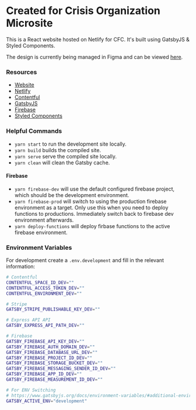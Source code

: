 # Created for Crisis Organization Microsite

This is a React website hosted on Netlify for CFC. It's built using GatsbyJS & Styled Components.

The design is currently being managed in Figma and can be viewed [here](https://www.figma.com/file/CIA5Rz77CuI8JJkXnkkGfw/Created-for-Crisis?node-id=254%3A349).

### Resources

- [Website](https://createdforcrisis.org)
- [Netlify](https://www.netlify.com/)
- [Contentful](https://www.contentful.com/)
- [GatsbyJS](https://www.gatsbyjs.org/)
- [Firebase](https://firebase.google.com/)
- [Styled Components](https://styled-components.com/)

### Helpful Commands

- `yarn start` to run the development site locally.
- `yarn build` builds the compiled site.
- `yarn serve` serve the compiled site locally.
- `yarn clean` will clean the Gatsby cache.

#### Firebase

- `yarn firebase-dev` will use the default configured firebase project, which should be the development environment.
- `yarn firebase-prod` will switch to using the production firebase environment as a target. Only use this when you need to deploy functions to productions. Immediately switch back to firebase dev environment afterwards.
- `yarn deploy-functions` will deploy firbase functions to the active firebase environment.

### Environment Variables

For development create a `.env.development` and fill in the relevant information:

```sh
# Contentful
CONTENTFUL_SPACE_ID_DEV=""
CONTENTFUL_ACCESS_TOKEN_DEV=""
CONTENTFUL_ENVIRONMENT_DEV=""

# Stripe
GATSBY_STRIPE_PUBLISHABLE_KEY_DEV=""

# Express API API
GATSBY_EXPRESS_API_PATH_DEV=""

# Firebase
GATSBY_FIREBASE_API_KEY_DEV=""
GATSBY_FIREBASE_AUTH_DOMAIN_DEV=""
GATSBY_FIREBASE_DATABASE_URL_DEV=""
GATSBY_FIREBASE_PROJECT_ID_DEV=""
GATSBY_FIREBASE_STORAGE_BUCKET_DEV=""
GATSBY_FIREBASE_MESSAGING_SENDER_ID_DEV=""
GATSBY_FIREBASE_APP_ID_DEV=""
GATSBY_FIREBASE_MEASUREMENT_ID_DEV=""

# For ENV Switching
# https://www.gatsbyjs.org/docs/environment-variables/#additional-environments-staging-test-etc
GATSBY_ACTIVE_ENV="development"
```
